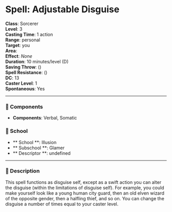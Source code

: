 
# Spell: Adjustable Disguise
**Class**: Sorcerer  
**Level**: 3  
**Casting Time**: 1 action  
**Range**: personal  
**Target**: you  
**Area**:   
**Effect**: _None_  
**Duration**: 10 minutes/level (D)  
**Saving Throw**:  ()  
**Spell Resistance**:  ()  
**DC**: 13  
**Caster Level**: 1  
**Spontaneous**: Yes

---

### 🔮 Components
- **Components**: Verbal, Somatic

### 🏫 School
- ** School **: Illusion
- ** Subschool **: Glamer
- ** Descriptor **: undefined
---

### 📜 Description
This spell functions as disguise self, except as a swift action you can alter the disguise (within the limitations of disguise self). For example, you could make yourself look like a young human city guard, then an old elven wizard of the opposite gender, then a halfling thief, and so on. You can change the disguise a number of times equal to your caster level.
